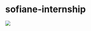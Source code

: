 # sofiane-internship

![](https://github.com/ssooffiiaannee/AiForMedicalEmergencies/blob/main/Qt_GUI.gif)
